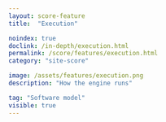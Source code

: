 ```yaml
---
layout: score-feature
title:  "Execution"

noindex: true
doclink: /in-depth/execution.html
permalink: /score/features/execution.html
category: "site-score"

image: /assets/features/execution.png
description: "How the engine runs"

tag: "Software model"
visible: true
---
```


